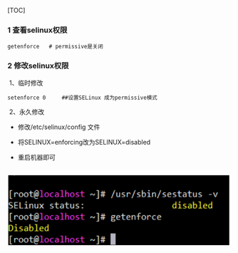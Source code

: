[TOC]



### 1   查看selinux权限

```shell
getenforce   # permissive是关闭
```

### 2   修改selinux权限

​    1、临时修改

```shell
setenforce 0     ##设置SELinux 成为permissive模式
```

​     2、永久修改

+ 修改/etc/selinux/config 文件

+ 将SELINUX=enforcing改为SELINUX=disabled
+  重启机器即可

​    ![1565449314031](1565449314031.png)                           

